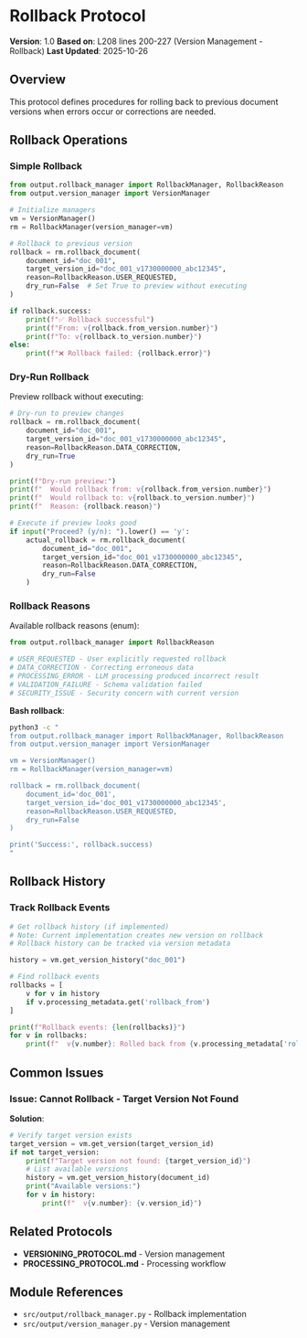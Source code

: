# Rollback Protocol

**Version**: 1.0
**Based on**: L208 lines 200-227 (Version Management - Rollback)
**Last Updated**: 2025-10-26

## Overview

This protocol defines procedures for rolling back to previous document versions when errors occur or corrections are needed.

## Rollback Operations

### Simple Rollback

```python
from output.rollback_manager import RollbackManager, RollbackReason
from output.version_manager import VersionManager

# Initialize managers
vm = VersionManager()
rm = RollbackManager(version_manager=vm)

# Rollback to previous version
rollback = rm.rollback_document(
    document_id="doc_001",
    target_version_id="doc_001_v1730000000_abc12345",
    reason=RollbackReason.USER_REQUESTED,
    dry_run=False  # Set True to preview without executing
)

if rollback.success:
    print(f"✅ Rollback successful")
    print(f"From: v{rollback.from_version.number}")
    print(f"To: v{rollback.to_version.number}")
else:
    print(f"❌ Rollback failed: {rollback.error}")
```

### Dry-Run Rollback

Preview rollback without executing:

```python
# Dry-run to preview changes
rollback = rm.rollback_document(
    document_id="doc_001",
    target_version_id="doc_001_v1730000000_abc12345",
    reason=RollbackReason.DATA_CORRECTION,
    dry_run=True
)

print(f"Dry-run preview:")
print(f"  Would rollback from: v{rollback.from_version.number}")
print(f"  Would rollback to: v{rollback.to_version.number}")
print(f"  Reason: {rollback.reason}")

# Execute if preview looks good
if input("Proceed? (y/n): ").lower() == 'y':
    actual_rollback = rm.rollback_document(
        document_id="doc_001",
        target_version_id="doc_001_v1730000000_abc12345",
        reason=RollbackReason.DATA_CORRECTION,
        dry_run=False
    )
```

### Rollback Reasons

Available rollback reasons (enum):

```python
from output.rollback_manager import RollbackReason

# USER_REQUESTED - User explicitly requested rollback
# DATA_CORRECTION - Correcting erroneous data
# PROCESSING_ERROR - LLM processing produced incorrect result
# VALIDATION_FAILURE - Schema validation failed
# SECURITY_ISSUE - Security concern with current version
```

**Bash rollback**:

```bash
python3 -c "
from output.rollback_manager import RollbackManager, RollbackReason
from output.version_manager import VersionManager

vm = VersionManager()
rm = RollbackManager(version_manager=vm)

rollback = rm.rollback_document(
    document_id='doc_001',
    target_version_id='doc_001_v1730000000_abc12345',
    reason=RollbackReason.USER_REQUESTED,
    dry_run=False
)

print('Success:', rollback.success)
"
```

## Rollback History

### Track Rollback Events

```python
# Get rollback history (if implemented)
# Note: Current implementation creates new version on rollback
# Rollback history can be tracked via version metadata

history = vm.get_version_history("doc_001")

# Find rollback events
rollbacks = [
    v for v in history
    if v.processing_metadata.get('rollback_from')
]

print(f"Rollback events: {len(rollbacks)}")
for v in rollbacks:
    print(f"  v{v.number}: Rolled back from {v.processing_metadata['rollback_from']}")
```

## Common Issues

### Issue: Cannot Rollback - Target Version Not Found

**Solution**:
```python
# Verify target version exists
target_version = vm.get_version(target_version_id)
if not target_version:
    print(f"Target version not found: {target_version_id}")
    # List available versions
    history = vm.get_version_history(document_id)
    print("Available versions:")
    for v in history:
        print(f"  v{v.number}: {v.version_id}")
```

## Related Protocols

- **VERSIONING_PROTOCOL.md** - Version management
- **PROCESSING_PROTOCOL.md** - Processing workflow

## Module References

- `src/output/rollback_manager.py` - Rollback implementation
- `src/output/version_manager.py` - Version management
